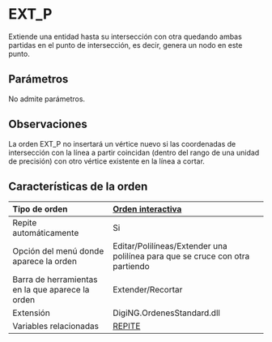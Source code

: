 # EXT\_P

Extiende una entidad hasta su intersección con otra quedando ambas partidas en el punto de intersección, es decir, genera un nodo en este punto.

## Parámetros

No admite parámetros.

## Observaciones

La orden EXT\_P no insertará un vértice nuevo si las coordenadas de intersección con la línea a partir coincidan \(dentro del rango de una unidad de precisión\) con otro vértice existente en la línea a cortar.

## Características de la orden

| Tipo de orden | [Orden interactiva](ext-p.md) |
| :--- | :--- |
| Repite automáticamente | Si |
| Opción del menú donde aparece la orden | Editar/Polilíneas/Extender una polilínea para que se cruce con otra partiendo |
| Barra de herramientas en la que aparece la orden | Extender/Recortar |
| Extensión | DigiNG.OrdenesStandard.dll |
| Variables relacionadas | [REPITE](https://github.com/digi21/docs/tree/7fc627c885c16fb88afc7cc05a6df2a2f4a54563/digi3d-net/referencia/digi3d.net/ventana-de-dibujo/ordenes/e/REPITE.html) |

